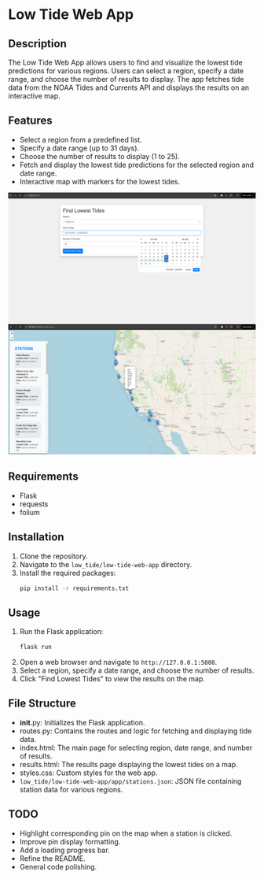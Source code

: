 # Low Tide Web App

## Description

The Low Tide Web App allows users to find and visualize the lowest tide predictions for various regions. Users can select a region, specify a date range, and choose the number of results to display. The app fetches tide data from the NOAA Tides and Currents API and displays the results on an interactive map.

## Features

- Select a region from a predefined list.
- Specify a date range (up to 31 days).
- Choose the number of results to display (1 to 25).
- Fetch and display the lowest tide predictions for the selected region and date range.
- Interactive map with markers for the lowest tides.

![alt text](https://github.com/m3lmark/low_tides/blob/main/web_page_screenshots/web_page_inputs.png?raw=true)
![alt text](https://github.com/m3lmark/low_tides/blob/main/web_page_screenshots/web_page_results.png?raw=true)

## Requirements

- Flask
- requests
- folium

## Installation

1. Clone the repository.
2. Navigate to the `low_tide/low-tide-web-app` directory.
3. Install the required packages:
    ```sh
    pip install -r requirements.txt
    ```

## Usage

1. Run the Flask application:
    ```sh
    flask run
    ```
2. Open a web browser and navigate to `http://127.0.0.1:5000`.
3. Select a region, specify a date range, and choose the number of results.
4. Click "Find Lowest Tides" to view the results on the map.

## File Structure

- __init__.py: Initializes the Flask application.
- routes.py: Contains the routes and logic for fetching and displaying tide data.
- index.html: The main page for selecting region, date range, and number of results.
- results.html: The results page displaying the lowest tides on a map.
- styles.css: Custom styles for the web app.
- `low_tide/low-tide-web-app/app/stations.json`: JSON file containing station data for various regions.

## TODO

- Highlight corresponding pin on the map when a station is clicked.
- Improve pin display formatting.
- Add a loading progress bar.
- Refine the README.
- General code polishing.
